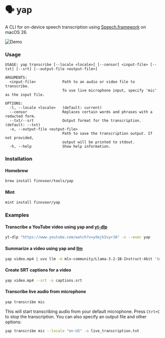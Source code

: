 # 🗣️ yap

A CLI for on-device speech transcription using [Speech.framework](https://developer.apple.com/documentation/speech) on macOS 26.

![Demo](https://github.com/user-attachments/assets/326de51d-5a58-4c96-9d6c-98b07e6d9e58)

### Usage

```
USAGE: yap transcribe [--locale <locale>] [--censor] <input-file> [--txt] [--srt] [--output-file <output-file>]

ARGUMENTS:
  <input-file>            Path to an audio or video file to transcribe.
                          To use live microphone input, specify 'mic' as the input file.

OPTIONS:
  -l, --locale <locale>   (default: current)
  --censor                Replaces certain words and phrases with a redacted form.
  --txt/--srt             Output format for the transcription. (default: --txt)
  -o, --output-file <output-file>
                          Path to save the transcription output. If not provided,
                          output will be printed to stdout.
  -h, --help              Show help information.
```

### Installation

#### Homebrew

```bash
brew install finnvoor/tools/yap
```

#### Mint

```bash
mint install finnvoor/yap
```

### Examples

#### Transcribe a YouTube video using yap and [yt-dlp](https://github.com/yt-dlp/yt-dlp)

```bash
yt-dlp "https://www.youtube.com/watch?v=ydejkIvyrJA" -x --exec yap
```

#### Summarize a video using yap and [llm](https://llm.datasette.io/en/stable)

```bash
yap video.mp4 | uvx llm -m mlx-community/Llama-3.2-1B-Instruct-4bit 'Summarize this transcript:'
```

#### Create SRT captions for a video

```bash
yap video.mp4 --srt -o captions.srt
```

#### Transcribe live audio from microphone

```bash
yap transcribe mic
```
This will start transcribing audio from your default microphone. Press `Ctrl+C` to stop the transcription. You can also specify an output file and other options:
```bash
yap transcribe mic --locale "en-US" -o live_transcription.txt
```

